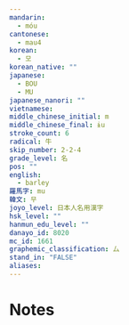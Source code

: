 ```yaml
---
mandarin:
  - móu
cantonese:
  - mau4
korean:
  - 모
korean_native: ""
japanese:
  - BOU
  - MU
japanese_nanori: ""
vietnamese:
middle_chinese_initial: m
middle_chinese_final: ɨu
stroke_count: 6
radical: 牛
skip_number: 2-2-4
grade_level: 名
pos: ""
english:
  - barley
羅馬字: mu
韓文: 무
joyo_level: 日本人名用漢字
hsk_level: ""
hanmun_edu_level: ""
danayo_id: 8020
mc_id: 1661
graphemic_classification: 厶
stand_in: "FALSE"
aliases:
---
```


# Notes
